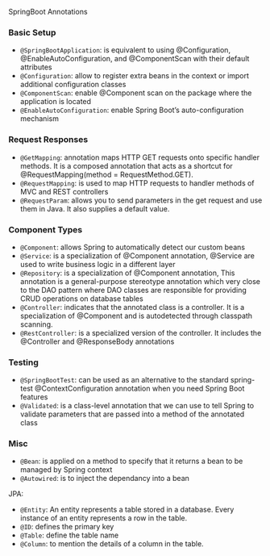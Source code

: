 SpringBoot Annotations

### Basic Setup
* `@SpringBootApplication`: is equivalent to using @Configuration, @EnableAutoConfiguration, and @ComponentScan with their default attributes
* `@Configuration`: allow to register extra beans in the context or import additional configuration classes
* `@ComponentScan`: enable @Component scan on the package where the application is located
* `@EnableAutoConfiguration`: enable Spring Boot’s auto-configuration mechanism

### Request Responses
* `@GetMapping`: annotation maps HTTP GET requests onto specific handler methods. It is a composed annotation that acts as a shortcut for @RequestMapping(method = RequestMethod.GET).
* `@RequestMapping`:  is used to map HTTP requests to handler methods of MVC and REST controllers
* `@RequestParam`: allows you to send parameters in the get request and use them in Java. It also supplies a default value.

### Component Types
* `@Component`: allows Spring to automatically detect our custom beans
* `@Service`: is a specialization of @Component annotation, @Service are used to write business logic in a different layer
* `@Repository`: is a specialization of @Component annotation, This annotation is a general-purpose stereotype annotation which very close to the DAO pattern where DAO classes are responsible for providing CRUD operations on database tables
* `@Controller`:  indicates that the annotated class is a controller. It is a specialization of @Component and is autodetected through classpath scanning.
* `@RestController`: is a specialized version of the controller. It includes the @Controller and @ResponseBody annotations

### Testing
* `@SpringBootTest`: can be used as an alternative to the standard spring-test @ContextConfiguration annotation when you need Spring Boot features
* `@Validated`: is a class-level annotation that we can use to tell Spring to validate parameters that are passed into a method of the annotated class

### Misc
* `@Bean`: is applied on a method to specify that it returns a bean to be managed by Spring context
* `@Autowired`:  is to inject the dependancy into a bean

JPA:
* `@Entity`: An entity represents a table stored in a database. Every instance of an entity represents a row in the table.
* `@ID`: defines the primary key
* `@Table`: define the table name
* `@Column`: to mention the details of a column in the table.